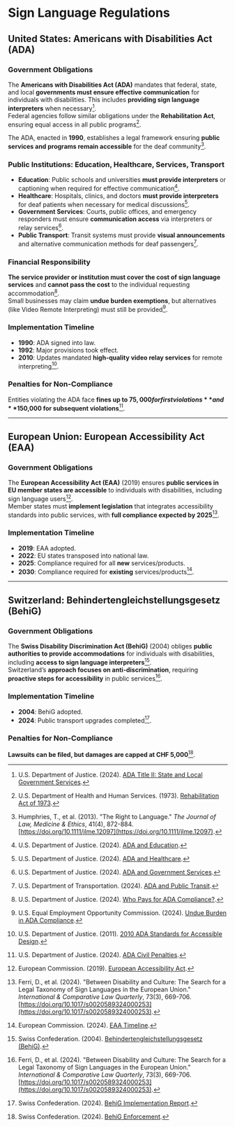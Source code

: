 # Sign Language Regulations

## United States: Americans with Disabilities Act (ADA)

### Government Obligations

The **Americans with Disabilities Act (ADA)** mandates that federal, state, and local **governments must ensure effective communication** for individuals with disabilities. This includes **providing sign language interpreters** when necessary[^ada-title-ii].  
Federal agencies follow similar obligations under the **Rehabilitation Act**, ensuring equal access in all public programs[^rehabilitation-act].

The ADA, enacted in **1990**, establishes a legal framework ensuring **public services and programs remain accessible** for the deaf community[^humphries-2013].

[^ada-title-ii]: U.S. Department of Justice. (2024). [ADA Title II: State and Local Government Services](https://www.ada.gov/topics/title-ii/).

[^rehabilitation-act]: U.S. Department of Health and Human Services. (1973). [Rehabilitation Act of 1973](https://www.hhs.gov/civil-rights/for-individuals/disability/section-504-rehabilitation-act-of-1973/index.html).

[^humphries-2013]: Humphries, T., et al. (2013). "The Right to Language." _The Journal of Law, Medicine & Ethics_, 41(4), 872-884. [https://doi.org/10.1111/jlme.12097](https://doi.org/10.1111/jlme.12097).

### Public Institutions: Education, Healthcare, Services, Transport

- **Education**: Public schools and universities **must provide interpreters** or captioning when required for effective communication[^ada-title-ii-education].
- **Healthcare**: Hospitals, clinics, and doctors **must provide interpreters** for deaf patients when necessary for medical discussions[^ada-healthcare].
- **Government Services**: Courts, public offices, and emergency responders must ensure **communication access** via interpreters or relay services[^ada-gov-services].
- **Public Transport**: Transit systems must provide **visual announcements** and alternative communication methods for deaf passengers[^ada-transport].

[^ada-title-ii-education]: U.S. Department of Justice. (2024). [ADA and Education](https://www.ada.gov/topics/education/).

[^ada-healthcare]: U.S. Department of Justice. (2024). [ADA and Healthcare](https://www.ada.gov/topics/health-care/).

[^ada-gov-services]: U.S. Department of Justice. (2024). [ADA and Government Services](https://www.ada.gov/topics/state-local-gov/).

[^ada-transport]: U.S. Department of Transportation. (2024). [ADA and Public Transit](https://www.transit.dot.gov/ada).

### Financial Responsibility

**The service provider or institution must cover the cost of sign language services** and **cannot pass the cost** to the individual requesting accommodation[^ada-financial-responsibility].  
Small businesses may claim **undue burden exemptions**, but alternatives (like Video Remote Interpreting) must still be provided[^ada-undue-burden].

[^ada-financial-responsibility]: U.S. Department of Justice. (2024). [Who Pays for ADA Compliance?](https://www.ada.gov/topics/funding-resources/).

[^ada-undue-burden]: U.S. Equal Employment Opportunity Commission. (2024). [Undue Burden in ADA Compliance](https://www.eeoc.gov/).

### Implementation Timeline

- **1990**: ADA signed into law.
- **1992**: Major provisions took effect.
- **2010**: Updates mandated **high-quality video relay services** for remote interpreting[^ada-updates].

[^ada-updates]: U.S. Department of Justice. (2011). [2010 ADA Standards for Accessible Design](https://www.ada.gov/law-and-regs/2010-ada-standards-for-accessible-design/).

### Penalties for Non-Compliance

Entities violating the ADA face **fines up to $75,000 for first violations** and **$150,000 for subsequent violations**[^ada-penalties].

[^ada-penalties]: U.S. Department of Justice. (2024). [ADA Civil Penalties](https://www.ada.gov/enforcement/).

---

## European Union: European Accessibility Act (EAA)

### Government Obligations

The **European Accessibility Act (EAA)** (2019) ensures **public services in EU member states are accessible** to individuals with disabilities, including sign language users[^eaa-overview].  
Member states must **implement legislation** that integrates accessibility standards into public services, with **full compliance expected by 2025**[^ferri-2024].

[^eaa-overview]: European Commission. (2019). [European Accessibility Act](https://ec.europa.eu/social/main.jsp?catId=1202).

[^ferri-2024]: Ferri, D., et al. (2024). "Between Disability and Culture: The Search for a Legal Taxonomy of Sign Languages in the European Union." _International & Comparative Law Quarterly_, 73(3), 669-706. [https://doi.org/10.1017/s0020589324000253](https://doi.org/10.1017/s0020589324000253).

### Implementation Timeline

- **2019**: EAA adopted.
- **2022**: EU states transposed into national law.
- **2025**: Compliance required for all **new** services/products.
- **2030**: Compliance required for **existing** services/products[^eaa-implementation].

[^eaa-implementation]: European Commission. (2024). [EAA Timeline](https://ec.europa.eu/social/main.jsp?catId=1201).

---

## Switzerland: Behindertengleichstellungsgesetz (BehiG)

### Government Obligations

The **Swiss Disability Discrimination Act (BehiG)** (2004) obliges **public authorities to provide accommodations** for individuals with disabilities, including **access to sign language interpreters**[^behig-gov].  
Switzerland’s **approach focuses on anti-discrimination**, requiring **proactive steps for accessibility** in public services[^ferri-2024].

[^behig-gov]: Swiss Confederation. (2004). [Behindertengleichstellungsgesetz (BehiG)](https://www.admin.ch/opc/de/classified-compilation/20002162/index.html).

### Implementation Timeline

- **2004**: BehiG adopted.
- **2024**: Public transport upgrades completed[^behig-timeline].

[^behig-timeline]: Swiss Confederation. (2024). [BehiG Implementation Report](https://www.admin.ch/gov/en/start/documentation/media-releases.msg-id-88373.html).

### Penalties for Non-Compliance

**Lawsuits can be filed, but damages are capped at CHF 5,000**[^behig-penalties].

[^behig-penalties]: Swiss Confederation. (2024). [BehiG Enforcement](https://www.admin.ch/opc/de/classified-compilation/20002162/index.html).
